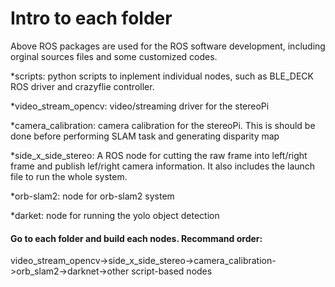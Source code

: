 # Intro to each folder
Above ROS packages are used for the ROS software development, including orginal sources files and some customized codes.

*scripts: python scripts to inplement individual nodes, such as BLE_DECK ROS driver and crazyflie controller.

*video_stream_opencv: video/streaming driver for the stereoPi

*camera_calibration: camera calibration for the stereoPi. This is should be done before performing SLAM task and generating 
                    disparity map

*side_x_side_stereo: A ROS node for cutting the raw frame into left/right frame and publish lef/right camera information.
                    It also includes the launch file to run the whole system.

*orb-slam2: node for orb-slam2 system

*darket: node for running the yolo object detection

#### Go to each folder and build each nodes. Recommand order: 

video_stream_opencv->side_x_side_stereo->camera_calibration->orb_slam2->darknet->other script-based nodes
